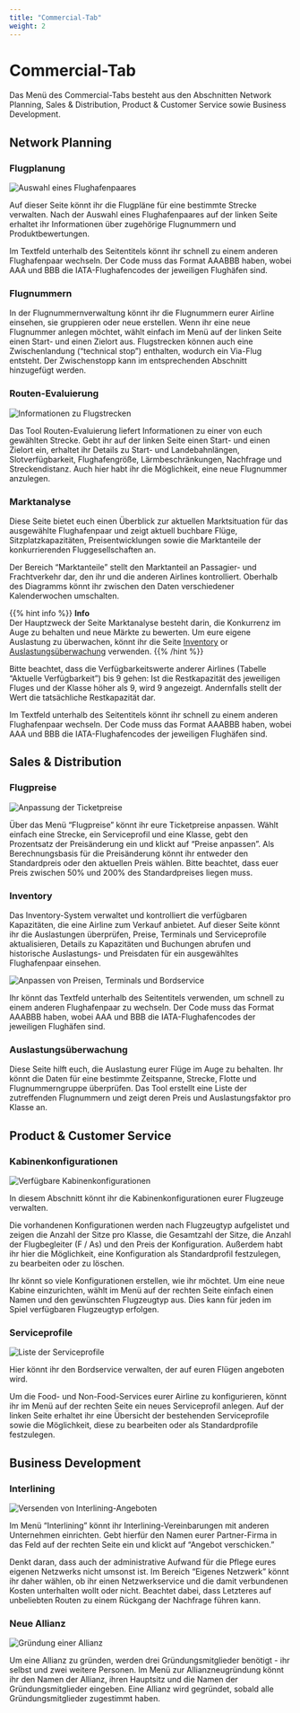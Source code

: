 ```yaml
---
title: "Commercial-Tab"
weight: 2
---
```


# Commercial-Tab

Das Menü des Commercial-Tabs besteht aus den Abschnitten Network Planning, Sales & Distribution, Product & Customer Service sowie Business Development.

## Network Planning

### Flugplanung

![Auswahl eines Flughafenpaares](flugplanung_02.PNG "Auswahl eines Flughafenpaares")

Auf dieser Seite könnt ihr die Flugpläne für eine bestimmte Strecke verwalten. Nach der Auswahl eines Flughafenpaares auf der linken Seite erhaltet ihr Informationen über zugehörige Flugnummern und Produktbewertungen.

Im Textfeld unterhalb des Seitentitels könnt ihr schnell zu einem anderen Flughafenpaar wechseln. Der Code muss das Format AAABBB haben, wobei AAA und BBB die IATA-Flughafencodes der jeweiligen Flughäfen sind.

### Flugnummern

In der Flugnummernverwaltung könnt ihr die Flugnummern eurer Airline einsehen, sie gruppieren oder neue erstellen. Wenn ihr eine neue Flugnummer anlegen möchtet, wählt einfach im Menü auf der linken Seite einen Start- und einen Zielort aus. Flugstrecken können auch eine Zwischenlandung (“technical stop”) enthalten, wodurch ein Via-Flug entsteht. Der Zwischenstopp kann im entsprechenden Abschnitt hinzugefügt werden.

### Routen-Evaluierung

![Informationen zu Flugstrecken](routenevaluierung_01.PNG "Informationen zu Flugstrecken")

Das Tool Routen-Evaluierung liefert Informationen zu einer von euch gewählten Strecke. Gebt ihr auf der linken Seite einen Start- und einen Zielort ein, erhaltet ihr Details zu Start- und Landebahnlängen, Slotverfügbarkeit, Flughafengröße, Lärmbeschränkungen, Nachfrage und Streckendistanz. Auch hier habt ihr die Möglichkeit, eine neue Flugnummer anzulegen.

### Marktanalyse

Diese Seite bietet euch einen Überblick zur aktuellen Marktsituation für das ausgewählte Flughafenpaar und zeigt aktuell buchbare Flüge, Sitzplatzkapazitäten, Preisentwicklungen sowie die Marktanteile der konkurrierenden Fluggesellschaften an.

Der Bereich “Marktanteile” stellt den Marktanteil an Passagier- und Frachtverkehr dar, den ihr und die anderen Airlines kontrolliert. Oberhalb des Diagramms könnt ihr zwischen den Daten verschiedener Kalenderwochen umschalten.

{{% hint info %}}
**Info**  
Der Hauptzweck der Seite Marktanalyse besteht darin, die Konkurrenz im Auge zu behalten und neue Märkte zu bewerten. Um eure eigene Auslastung zu überwachen, könnt ihr die Seite [Inventory](#inventory) or [Auslastungsüberwachung](#auslastungsüberwachung) verwenden.
{{% /hint %}}

Bitte beachtet, dass die Verfügbarkeitswerte anderer Airlines (Tabelle “Aktuelle Verfügbarkeit”) bis 9 gehen: Ist die Restkapazität des jeweiligen Fluges und der Klasse höher als 9, wird 9 angezeigt. Andernfalls stellt der Wert die tatsächliche Restkapazität dar.

Im Textfeld unterhalb des Seitentitels könnt ihr schnell zu einem anderen Flughafenpaar wechseln. Der Code muss das Format AAABBB haben, wobei AAA und BBB die IATA-Flughafencodes der jeweiligen Flughäfen sind.

## Sales & Distribution

### Flugpreise

![Anpassung der Ticketpreise](preise_01.PNG "Anpassung der Ticketpreise")

Über das Menü “Flugpreise” könnt ihr eure Ticketpreise anpassen. Wählt einfach eine Strecke, ein Serviceprofil und eine Klasse, gebt den Prozentsatz der Preisänderung ein und klickt auf “Preise anpassen”. Als Berechnungsbasis für die Preisänderung könnt ihr entweder den Standardpreis oder den aktuellen Preis wählen. Bitte beachtet, dass euer Preis zwischen 50% und 200% des Standardpreises liegen muss.

### Inventory

Das Inventory-System verwaltet und kontrolliert die verfügbaren Kapazitäten, die eine Airline zum Verkauf anbietet. Auf dieser Seite könnt ihr die Auslastungen überprüfen, Preise, Terminals und Serviceprofile aktualisieren, Details zu Kapazitäten und Buchungen abrufen und historische Auslastungs- und Preisdaten für ein ausgewähltes Flughafenpaar einsehen.

![Anpassen von Preisen, Terminals und Bordservice](inventory_preise_01.PNG "Anpassen von Preisen, Terminals und Bordservice")

Ihr könnt das Textfeld unterhalb des Seitentitels verwenden, um schnell zu einem anderen Flughafenpaar zu wechseln. Der Code muss das Format AAABBB haben, wobei AAA und BBB die IATA-Flughafencodes der jeweiligen Flughäfen sind.

### Auslastungsüberwachung

Diese Seite hilft euch, die Auslastung eurer Flüge im Auge zu behalten. Ihr könnt die Daten für eine bestimmte Zeitspanne, Strecke, Flotte und Flugnummerngruppe überprüfen. Das Tool erstellt eine Liste der zutreffenden Flugnummern und zeigt deren Preis und Auslastungsfaktor pro Klasse an.

## Product & Customer Service

### Kabinenkonfigurationen

![Verfügbare Kabinenkonfigurationen](kabine_02.PNG "Verfügbare Kabinenkonfigurationen")

In diesem Abschnitt könnt ihr die Kabinenkonfigurationen eurer Flugzeuge verwalten.

Die vorhandenen Konfigurationen werden nach Flugzeugtyp aufgelistet und zeigen die Anzahl der Sitze pro Klasse, die Gesamtzahl der Sitze, die Anzahl der Flugbegleiter (F / As) und den Preis der Konfiguration. Außerdem habt ihr hier die Möglichkeit, eine Konfiguration als Standardprofil festzulegen, zu bearbeiten oder zu löschen.

Ihr könnt so viele Konfigurationen erstellen, wie ihr möchtet. Um eine neue Kabine einzurichten, wählt im Menü auf der rechten Seite einfach einen Namen und den gewünschten Flugzeugtyp aus. Dies kann für jeden im Spiel verfügbaren Flugzeugtyp erfolgen.

### Serviceprofile

![Liste der Serviceprofile](service_02.PNG "Liste der Serviceprofile")

Hier könnt ihr den Bordservice verwalten, der auf euren Flügen angeboten wird.

Um die Food- und Non-Food-Services eurer Airline zu konfigurieren, könnt ihr im Menü auf der rechten Seite ein neues Serviceprofil anlegen. Auf der linken Seite erhaltet ihr eine Übersicht der  bestehenden Serviceprofile sowie die Möglichkeit, diese zu bearbeiten oder als Standardprofile festzulegen.

## Business Development

### Interlining

![Versenden von Interlining-Angeboten](interliningabkommen_01.PNG "Versenden von Interlining-Angeboten")

Im Menü “Interlining” könnt ihr Interlining-Vereinbarungen mit anderen Unternehmen einrichten. Gebt hierfür den Namen eurer Partner-Firma in das Feld auf der rechten Seite ein und klickt auf “Angebot verschicken.”

Denkt daran, dass auch der administrative Aufwand für die Pflege eures eigenen Netzwerks nicht umsonst ist. Im Bereich “Eigenes Netzwerk” könnt ihr daher wählen, ob ihr einen Netzwerkservice und die damit verbundenen Kosten unterhalten wollt oder nicht. Beachtet dabei, dass Letzteres auf unbeliebten Routen zu einem Rückgang der Nachfrage führen kann.

### Neue Allianz

![Gründung einer Allianz](allianz_01.PNG "Gründung einer Allianz")

Um eine Allianz zu gründen, werden drei Gründungsmitglieder benötigt - ihr selbst und zwei weitere Personen. Im Menü zur Allianzneugründung könnt ihr den Namen der Allianz, ihren Hauptsitz und die Namen der Gründungsmitglieder eingeben. Eine Allianz wird gegründet, sobald alle Gründungsmitglieder zugestimmt haben.

